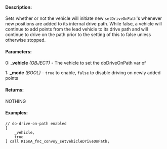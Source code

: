 #### Description:
Sets whether or not the vehicle will initiate new `setDriveOnPath`'s whenever new positions are added to its internal drive path. While false, a vehicle will continue to add points from the lead vehicle to its drive path and will continue to drive on the path prior to the setting of this to false unless otherwise stopped.

#### Parameters:
0: **_vehicle** *(OBJECT)* - The vehicle to set the doDriveOnPath var of

1: **_mode** *(BOOL)* - `true` to enable, `false` to disable driving on newly added points

#### Returns:
NOTHING

#### Examples:
```sqf
// do-drive-on-path enabled 
[
    _vehicle,
    true
] call KISKA_fnc_convoy_setVehicleDriveOnPath;
```

